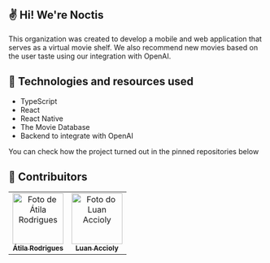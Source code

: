 ## ✌️ Hi! We're Noctis

This organization was created to develop a mobile and web application that serves as a virtual movie shelf. We also recommend new movies based on the user taste using our integration with OpenAI.

## 🤖 Technologies and resources used

- TypeScript
- React
- React Native
- The Movie Database
- Backend to integrate with OpenAI

You can check how the project turned out in the pinned repositories below

## 🤝 Contribuitors

<table>
  <tr>
    <td align="center">
      <a href="https://github.com/atilara">
        <img src="https://avatars.githubusercontent.com/u/45675035" width="100px;" alt="Foto de Átila Rodrigues"/><br>
        <sub>
          <b>Átila Rodrigues </b>
        </sub>
      </a>
    </td>
    <td align="center">
      <a href="https://github.com/luanaccioly">
        <img src="https://avatars.githubusercontent.com/u/69818768" width="100px;" alt="Foto do Luan Accioly"/><br>
        <sub>
          <b>Luan Accioly</b>
        </sub>
      </a>
    </td>
  </tr>
</table>
